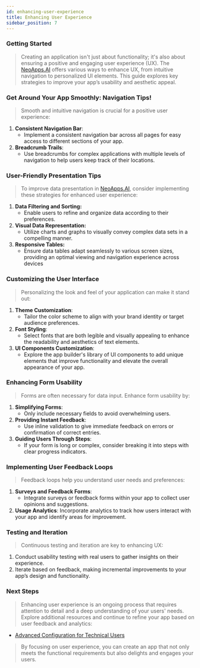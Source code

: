 ```yaml
---
id: enhancing-user-experience
title: Enhancing User Experience
sidebar_position: 7
---
```


### Getting Started

> Creating an application isn't just about functionality; it's also about ensuring a positive and engaging user experience (UX). The [NeoApps.AI](https://neoapps.ai/) offers various ways to enhance UX, from intuitive navigation to personalized UI elements. This guide explores key strategies to improve your app’s usability and aesthetic appeal.

### Get Around Your App Smoothly: Navigation Tips!

> Smooth and intuitive navigation is crucial for a positive user experience:

1. **Consistent Navigation Bar**:
   - Implement a consistent navigation bar across all pages for easy access to different sections of your app.
2. **Breadcrumb Trails**:
   - Use breadcrumbs for complex applications with multiple levels of navigation to help users keep track of their locations.

<!-- ![Optimizing Application Navigation](/img/neoapps_ai_logo.png) -->

### User-Friendly Presentation Tips

> To improve data presentation in [NeoApps.AI](https://neoapps.ai/), consider implementing these strategies for enhanced user experience:

1. **Data Filtering and Sorting:**
   - Enable users to refine and organize data according to their preferences.
2. **Visual Data Representation:**
   - Utilize charts and graphs to visually convey complex data sets in a compelling manner.
3. **Responsive Tables:**
   - Ensure data tables adapt seamlessly to various screen sizes, providing an optimal viewing and navigation experience across devices

<!-- ![Improving Data Presentation](/img/neoapps_ai_logo.png) -->

### Customizing the User Interface

> Personalizing the look and feel of your application can make it stand out:

1. **Theme Customization**:
   - Tailor the color scheme to align with your brand identity or target audience preferences.
2. **Font Styling**:
   - Select fonts that are both legible and visually appealing to enhance the readability and aesthetics of text elements.
3. **UI Components Customization**:
   - Explore the app builder's library of UI components to add unique elements that improve functionality and elevate the overall appearance of your app.

<!-- ![Customizing the User Interface](/img/neoapps_ai_logo.png) -->

### Enhancing Form Usability

> Forms are often necessary for data input. Enhance form usability by:

1. **Simplifying Forms**:
   - Only include necessary fields to avoid overwhelming users.
2. **Providing Instant Feedback**:
   - Use inline validation to give immediate feedback on errors or confirmation of correct entries.
3. **Guiding Users Through Steps**:
   - If your form is long or complex, consider breaking it into steps with clear progress indicators.

<!-- ![Enhancing Form Usability](/img/neoapps_ai_logo.png) -->

### Implementing User Feedback Loops

> Feedback loops help you understand user needs and preferences:

1. **Surveys and Feedback Forms**:
   - Integrate surveys or feedback forms within your app to collect user opinions and suggestions.
2. **Usage Analytics**: Incorporate analytics to track how users interact with your app and identify areas for improvement.

<!-- ![Implementing User Feedback Loops](/img/neoapps_ai_logo.png) -->

### Testing and Iteration

> Continuous testing and iteration are key to enhancing UX:

1. Conduct usability testing with real users to gather insights on their experience.
2. Iterate based on feedback, making incremental improvements to your app’s design and functionality.

<!-- ![Testing and Iteration](/img/neoapps_ai_logo.png) -->

### Next Steps

> Enhancing user experience is an ongoing process that requires attention to detail and a deep understanding of your users' needs. Explore additional resources and continue to refine your app based on user feedback and analytics:

- [Advanced Configuration for Technical Users](./advanced-configuration)

> By focusing on user experience, you can create an app that not only meets the functional requirements but also delights and engages your users.
